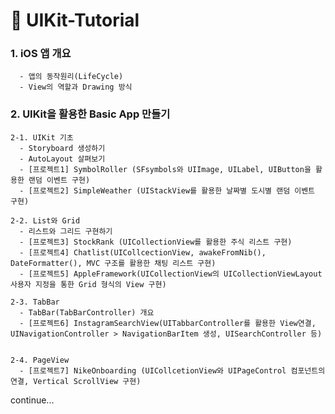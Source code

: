 # 🔵 UIKit-Tutorial

### 1. iOS 앱 개요
      - 앱의 동작원리(LifeCycle)
      - View의 역할과 Drawing 방식


###  2. UIKit을 활용한 Basic App 만들기
    2-1. UIKit 기초
      - Storyboard 생성하기
      - AutoLayout 살펴보기
      - [프로젝트1] SymbolRoller (SFsymbols와 UIImage, UILabel, UIButton을 활용한 랜덤 이벤트 구현)
      - [프로젝트2] SimpleWeather (UIStackView를 활용한 날짜별 도시별 랜덤 이벤트 구현)
      
    2-2. List와 Grid
      - 리스트와 그리드 구현하기
      - [프로젝트3] StockRank (UICollectionView를 활용한 주식 리스트 구현)
      - [프로젝트4] Chatlist(UICollcectionView, awakeFromNib(), DateFormatter(), MVC 구조를 활용한 채팅 리스트 구현)
      - [프로젝트5] AppleFramework(UICollectionView의 UICollectionViewLayout 사용자 지정을 통한 Grid 형식의 View 구현)
      
    2-3. TabBar
      - TabBar(TabBarController) 개요
      - [프로젝트6] InstagramSearchView(UITabbarController를 활용한 View연결, UINavigationController > NavigationBarItem 생성, UISearchController 등)
      
          
    2-4. PageView
      - [프로젝트7] NikeOnboarding (UICollcetionView와 UIPageControl 컴포넌트의 연결, Vertical ScrollView 구현)
      
      
      

continue...
